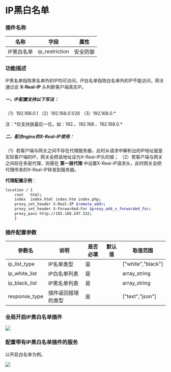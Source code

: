# IP黑白名单
### 插件名称

| 名称       | 字段           | 属性     |
| ---------- | -------------- | -------- |
| IP黑白名单 | ip_restriction | 安全防御 |

### 功能描述

IP黑名单指除黑名单外的IP均可访问，IP白名单指除白名单外的IP不能访问，网关通过会 **X-Real-IP** 头判断客户端真实IP。

##### 一、IP配置支持以下写法：

（1）192.168.0.1
（2）192.168.0.1/26
（3）192.168.0.*

注：\*仅支持放最后一位，如：192.*、192.168.*、192.168.0.*

##### 二、配合nginx的X-Real-IP使用：

（1）若客户端与网关之间不存在代理服务器，此时从请求中解析出的IP地址就是实际客户端的IP，网关会把该地址设为X-Real-IP头的值；
（2）若客户端与网关之间存在多层代理，则需在 **第一层代理** 中设置X-Real-IP请求头，此时网关会把代理传来的X-Real-IP转发到服务器。

**代理配置示例**：

```sh
location / {
    root   html;
    index  index.html index.htm index.php;
    proxy_set_header X-Real-IP $remote_addr;
    proxy_set_header X-Forwarded-For $proxy_add_x_forwarded_for;
    proxy_pass http://192.168.247.132;
    }
```

### 插件配置参数


| 参数名        | 说明               | 是否必填 | 默认值 | 取值范围          |
| ------------- | ------------------ | -------- | ------ | ----------------- |
| ip_list_type  | IP名单类型         | 是       |        | ["white","black"] |
| ip_white_list | IP白名单列表       | 是       |        | array_string      |
| ip_black_list | IP黑名单列表       | 是       |        | array_string      |
| response_type | 插件返回报错的类型 | 是       |        | ["text","json"]   |

### 全局开启IP黑白名单插件

![](http://data.eolinker.com/course/kP26Shh00ec1c553cf66097b07c41a3deccdc131fc7a4d3.gif)

### 配置带有IP黑白名单插件的服务

以开启白名单为例。

![](http://data.eolinker.com/course/8FKRTG2cc2a4e556e6673901204ecf3058533b7340694eb.gif)

